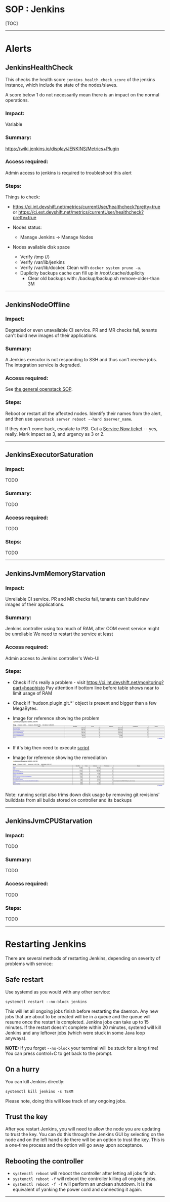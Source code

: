 # SOP : Jenkins

[TOC]

---

# Alerts

## JenkinsHealthCheck

This checks the health score `jenkins_health_check_score` of the jenkins instance, which include the state of the nodes/slaves.

A score below 1 do not necessarily mean there is an impact on the normal operations.

### Impact:

Variable

### Summary:

https://wiki.jenkins.io/display/JENKINS/Metrics+Plugin

### Access required:

Admin access to jenkins is required to troubleshoot this alert

### Steps:

Things to check:
- https://ci.int.devshift.net/metrics/currentUser/healthcheck?pretty=true or https://ci.ext.devshift.net/metrics/currentUser/healthcheck?pretty=true
- Nodes status:
  - Manage Jenkins -> Manage Nodes

- Nodes available disk space
  - Verify /tmp (/) 
  - Verify /var/lib/jenkins
  - Verify /var/lib/docker. Clean with `docker system prune -a`.
  - Duplicity backups cache can fill up in /root/.cache/duplicity
    - Clear old backups with: /backup/backup.sh remove-older-than 3M

---

## JenkinsNodeOffline

### Impact:

Degraded or even unavailable CI service. PR and MR checks fail,
tenants can't build new images of their applications.

### Summary:

A Jenkins executor is not responding to SSH and thus can't receive
jobs. The integration service is degraded.

### Access required:

See [the general openstack SOP](openstack-ci-int.md).

### Steps:

Reboot or restart all the affected nodes. Identify their names from
the alert, and then use `openstack server reboot --hard $server_name`.

If they don't come back, escalate to PSI. Cut a [Service Now
ticket](https://redhat.service-now.com/help?id=sc_cat_item&sys_id=4c66fd3a1bfbc4d0ebbe43f8bc4bcb6a)
-- yes, really. Mark impact as 3, and urgency as 3 or 2.

---

## JenkinsExecutorSaturation

### Impact:

TODO

### Summary:

TODO

### Access required:

TODO

### Steps:

TODO

---

## JenkinsJvmMemoryStarvation

### Impact:

Unreliable CI service. PR and MR checks fail,
tenants can't build new images of their applications.

### Summary:

Jenkins controller using too much of RAM, after OOM event service might be unreliable
We need to restart the service at least

### Access required:

Admin access to Jenkins controller's Web-UI

### Steps:

- Check if it's really a problem - visit https://ci.int.devshift.net/monitoring?part=heaphisto
Pay attention if bottom line before table shows near to limit usage of RAM

- Check if 'hudson.plugin.git.*' object is present and bigger than a few MegaBytes. 
- Image for reference showing the problem ![before running script](images/ci-int-memory-histogram-before-script-screenshot.png)
- If it's big then need to execute [script](https://plugins.jenkins.io/git/#plugin-content-remove-git-plugin-buildsbybranch-builddata-script)
- Image for reference showing the remediation ![before running script](images/ci-int-memory-histogram-after-script-screenshot.png)

Note: running script also trims down disk usage by removing git revisions' builddata from all builds stored on controller and its backups

---

## JenkinsJvmCPUStarvation

### Impact:

TODO

### Summary:

TODO

### Access required:

TODO

### Steps:

TODO

---

# Restarting Jenkins

There are several methods of restarting Jenkins, depending on severity of problems with service:

## Safe restart

Use systemd as you would with any other service:

``` shell
systemctl restart --no-block jenkins
```

This will let all ongoing jobs finish before restarting the
daemon. Any new jobs that are about to be created will be in a
queue and the queue will resume once the restart is completed.
Jenkins jobs can take up to 15 minutes. If the restart doesn't
complete within 20 minutes, systemd will kill Jenkins and any leftover
jobs (which were stuck in some Java loop anyways).

**NOTE:** If you forget `--no-block` your terminal will be stuck for a
long time! You can press control+C to get back to the prompt.

## On a hurry

You can kill Jenkins directly:

``` shell
systemctl kill jenkins -s TERM
```

Please note, doing this will lose track of any ongoing jobs.

## Trust the key

After you restart Jenkins, you will need to allow the node you are updating
to trust the key. You can do this through the Jenkins GUI by selecting on the node and on the
left hand side there will be an option to trust the key. This is a one-time process and the option will go away upon acceptance.

## Rebooting the controller

* `systemctl reboot` will reboot the controller after letting all jobs
  finish.
* `systemctl reboot -f` will reboot the controller killing all ongoing
  jobs.
* `systemctl reboot -f -f` will perform an unclean shutdown. It is the
  equivalent of yanking the power cord and connecting it again.
---
